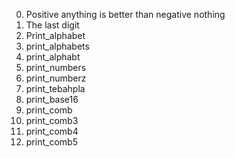 0. Positive anything is better than negative nothing
1. The last digit
2. Print_alphabet
3. print_alphabets
4. print_alphabt
5. print_numbers
6. print_numberz
7. print_tebahpla
8. print_base16
9. print_comb
10. print_comb3
11. print_comb4
12. print_comb5
